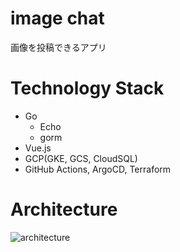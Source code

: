 # image chat

画像を投稿できるアプリ

# Technology Stack

- Go
	- Echo
	- gorm
- Vue.js
- GCP(GKE, GCS, CloudSQL)
- GitHub Actions, ArgoCD, Terraform

# Architecture

![architecture](https://user-images.githubusercontent.com/27873650/89648649-81d70f00-d8fa-11ea-9f83-6c67c9f9915b.png)
